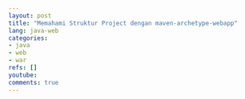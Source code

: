 ```yaml
---
layout: post
title: "Memahami Struktur Project dengan maven-archetype-webapp"
lang: java-web
categories:
- java
- web
- war
refs: []
youtube: 
comments: true
---
```


